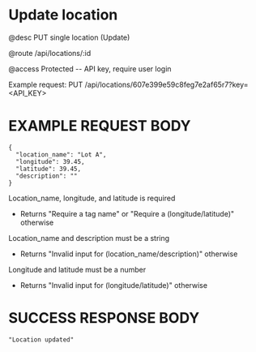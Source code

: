 # Update location
@desc PUT single location (Update)

@route /api/locations/:id

@access Protected -- API key, require user login

Example request: PUT /api/locations/607e399e59c8feg7e2af65r7?key=<API_KEY>

# EXAMPLE REQUEST BODY
```
{ 
  "location_name": "Lot A",
  "longitude": 39.45,
  "latitude": 39.45,
  "description": ""
}
```

Location_name, longitude, and latitude is required
- Returns "Require a tag name" or "Require a (longitude/latitude)" otherwise

Location_name and description must be a string
- Returns "Invalid input for (location_name/description)" otherwise

Longitude and latitude must be a number
- Returns "Invalid input for (longitude/latitude)" otherwise

# SUCCESS RESPONSE BODY
```
"Location updated"
```